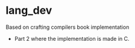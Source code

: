 # lang_dev

Based on crafting compilers book implementation
- Part 2 where the implementation is made in C.
